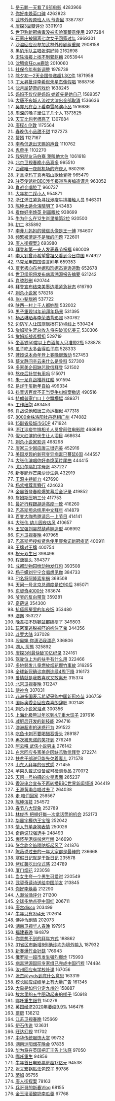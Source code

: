 1. [岳云鹏一天看了6部电影](https://s.weibo.com/weibo?q=%23%E5%B2%B3%E4%BA%91%E9%B9%8F%E4%B8%80%E5%A4%A9%E7%9C%8B%E4%BA%866%E9%83%A8%E7%94%B5%E5%BD%B1%23&Refer=top) 4283966
1. [你好李焕英口碑](https://s.weibo.com/weibo?q=%23%E4%BD%A0%E5%A5%BD%E6%9D%8E%E7%84%95%E8%8B%B1%E5%8F%A3%E7%A2%91%23&Refer=top) 4262823
1. [武林外传原班人马 爷青回](https://s.weibo.com/weibo?q=%E6%AD%A6%E6%9E%97%E5%A4%96%E4%BC%A0%E5%8E%9F%E7%8F%AD%E4%BA%BA%E9%A9%AC%20%E7%88%B7%E9%9D%92%E5%9B%9E&Refer=top) 3387787
1. [唐探3豆瓣评分](https://s.weibo.com/weibo?q=%E5%94%90%E6%8E%A23%E8%B1%86%E7%93%A3%E8%AF%84%E5%88%86&Refer=top) 3301910
1. [世卫称新冠病毒没被实验室蓄意使用](https://s.weibo.com/weibo?q=%E4%B8%96%E5%8D%AB%E7%A7%B0%E6%96%B0%E5%86%A0%E7%97%85%E6%AF%92%E6%B2%A1%E8%A2%AB%E5%AE%9E%E9%AA%8C%E5%AE%A4%E8%93%84%E6%84%8F%E4%BD%BF%E7%94%A8&Refer=top) 2977284
1. [石家庄被隔离七次女子回家过年](https://s.weibo.com/weibo?q=%23%E7%9F%B3%E5%AE%B6%E5%BA%84%E8%A2%AB%E9%9A%94%E7%A6%BB%E4%B8%83%E6%AC%A1%E5%A5%B3%E5%AD%90%E5%9B%9E%E5%AE%B6%E8%BF%87%E5%B9%B4%23&Refer=top) 2969301
1. [沙溢回应没参加武林外传剧组重聚](https://s.weibo.com/weibo?q=%E6%B2%99%E6%BA%A2%E5%9B%9E%E5%BA%94%E6%B2%A1%E5%8F%82%E5%8A%A0%E6%AD%A6%E6%9E%97%E5%A4%96%E4%BC%A0%E5%89%A7%E7%BB%84%E9%87%8D%E8%81%9A&Refer=top) 2908158
1. [黑豹乐队主唱张淇好帅](https://s.weibo.com/weibo?q=%23%E9%BB%91%E8%B1%B9%E4%B9%90%E9%98%9F%E4%B8%BB%E5%94%B1%E5%BC%A0%E6%B7%87%E5%A5%BD%E5%B8%85%23&Refer=top) 2162698
1. [宋轶海报上找不到郭麒麟](https://s.weibo.com/weibo?q=%23%E5%AE%8B%E8%BD%B6%E6%B5%B7%E6%8A%A5%E4%B8%8A%E6%89%BE%E4%B8%8D%E5%88%B0%E9%83%AD%E9%BA%92%E9%BA%9F%23&Refer=top) 2053944
1. [沈腾疯狂cue鹿晗](https://s.weibo.com/weibo?q=%23%E6%B2%88%E8%85%BE%E7%96%AF%E7%8B%82cue%E9%B9%BF%E6%99%97%23&Refer=top) 2010060
1. [社保今年有新调整](https://s.weibo.com/weibo?q=%23%E7%A4%BE%E4%BF%9D%E4%BB%8A%E5%B9%B4%E6%9C%89%E6%96%B0%E8%B0%83%E6%95%B4%23&Refer=top) 1978739
1. [除夕初一2天全国快递超1.3亿件](https://s.weibo.com/weibo?q=%23%E9%99%A4%E5%A4%95%E5%88%9D%E4%B8%802%E5%A4%A9%E5%85%A8%E5%9B%BD%E5%BF%AB%E9%80%92%E8%B6%851.3%E4%BA%BF%E4%BB%B6%23&Refer=top) 1871958
1. [丁太昇批评李希侃朱星杰像假唱](https://s.weibo.com/weibo?q=%23%E4%B8%81%E5%A4%AA%E6%98%87%E6%89%B9%E8%AF%84%E6%9D%8E%E5%B8%8C%E4%BE%83%E6%9C%B1%E6%98%9F%E6%9D%B0%E5%83%8F%E5%81%87%E5%94%B1%23&Refer=top) 1868756
1. [沈月屈楚萧的戏份](https://s.weibo.com/weibo?q=%23%E6%B2%88%E6%9C%88%E5%B1%88%E6%A5%9A%E8%90%A7%E7%9A%84%E6%88%8F%E4%BB%BD%23&Refer=top) 1638245
1. [妈妈不仅仅是妈妈 她首先是她自己](https://s.weibo.com/weibo?q=%E5%A6%88%E5%A6%88%E4%B8%8D%E4%BB%85%E4%BB%85%E6%98%AF%E5%A6%88%E5%A6%88%20%E5%A5%B9%E9%A6%96%E5%85%88%E6%98%AF%E5%A5%B9%E8%87%AA%E5%B7%B1&Refer=top) 1589357
1. [大唐不夜城人流过大演出全部取消](https://s.weibo.com/weibo?q=%E5%A4%A7%E5%94%90%E4%B8%8D%E5%A4%9C%E5%9F%8E%E4%BA%BA%E6%B5%81%E8%BF%87%E5%A4%A7%E6%BC%94%E5%87%BA%E5%85%A8%E9%83%A8%E5%8F%96%E6%B6%88&Refer=top) 1536636
1. [吴亦凡在台下看李雪琴演小品](https://s.weibo.com/weibo?q=%23%E5%90%B4%E4%BA%A6%E5%87%A1%E5%9C%A8%E5%8F%B0%E4%B8%8B%E7%9C%8B%E6%9D%8E%E9%9B%AA%E7%90%B4%E6%BC%94%E5%B0%8F%E5%93%81%23&Refer=top) 1516686
1. [周深的嗓子里住了几个人](https://s.weibo.com/weibo?q=%23%E5%91%A8%E6%B7%B1%E7%9A%84%E5%97%93%E5%AD%90%E9%87%8C%E4%BD%8F%E4%BA%86%E5%87%A0%E4%B8%AA%E4%BA%BA%23&Refer=top) 1373525
1. [天天比何老师高了](https://s.weibo.com/weibo?q=%23%E5%A4%A9%E5%A4%A9%E6%AF%94%E4%BD%95%E8%80%81%E5%B8%88%E9%AB%98%E4%BA%86%23&Refer=top) 1307684
1. [唐探4 伦敦](https://s.weibo.com/weibo?q=%E5%94%90%E6%8E%A24%20%E4%BC%A6%E6%95%A6&Refer=top) 1175564
1. [春晚伪小品甜不甜](https://s.weibo.com/weibo?q=%23%E6%98%A5%E6%99%9A%E4%BC%AA%E5%B0%8F%E5%93%81%E7%94%9C%E4%B8%8D%E7%94%9C%23&Refer=top) 1127273
1. [赘婿](https://s.weibo.com/weibo?q=%E8%B5%98%E5%A9%BF&Refer=top) 1127167
1. [李希侃退出天赐的声音](https://s.weibo.com/weibo?q=%23%E6%9D%8E%E5%B8%8C%E4%BE%83%E9%80%80%E5%87%BA%E5%A4%A9%E8%B5%90%E7%9A%84%E5%A3%B0%E9%9F%B3%23&Refer=top) 1110762
1. [鬼牵手](https://s.weibo.com/weibo?q=%E9%AC%BC%E7%89%B5%E6%89%8B&Refer=top) 1102270
1. [我男朋友马伯骞 我叫他大伯](https://s.weibo.com/weibo?q=%E6%88%91%E7%94%B7%E6%9C%8B%E5%8F%8B%E9%A9%AC%E4%BC%AF%E9%AA%9E%20%E6%88%91%E5%8F%AB%E4%BB%96%E5%A4%A7%E4%BC%AF&Refer=top) 1061618
1. [北京卫视春晚小品真多](https://s.weibo.com/weibo?q=%E5%8C%97%E4%BA%AC%E5%8D%AB%E8%A7%86%E6%98%A5%E6%99%9A%E5%B0%8F%E5%93%81%E7%9C%9F%E5%A4%9A&Refer=top) 995510
1. [西藏唯一夜航机场的守夜人](https://s.weibo.com/weibo?q=%E8%A5%BF%E8%97%8F%E5%94%AF%E4%B8%80%E5%A4%9C%E8%88%AA%E6%9C%BA%E5%9C%BA%E7%9A%84%E5%AE%88%E5%A4%9C%E4%BA%BA&Refer=top) 980298
1. [才旦卓玛丁真再唱山歌给党听](https://s.weibo.com/weibo?q=%23%E6%89%8D%E6%97%A6%E5%8D%93%E7%8E%9B%E4%B8%81%E7%9C%9F%E5%86%8D%E5%94%B1%E5%B1%B1%E6%AD%8C%E7%BB%99%E5%85%9A%E5%90%AC%23&Refer=top) 965479
1. [驻英使馆批BBC涉华报道热衷编造谎言](https://s.weibo.com/weibo?q=%23%E9%A9%BB%E8%8B%B1%E4%BD%BF%E9%A6%86%E6%89%B9BBC%E6%B6%89%E5%8D%8E%E6%8A%A5%E9%81%93%E7%83%AD%E8%A1%B7%E7%BC%96%E9%80%A0%E8%B0%8E%E8%A8%80%23&Refer=top) 963052
1. [肖战变唱腔了](https://s.weibo.com/weibo?q=%23%E8%82%96%E6%88%98%E5%8F%98%E5%94%B1%E8%85%94%E4%BA%86%23&Refer=top) 960737
1. [大年初二踩小人](https://s.weibo.com/weibo?q=%E5%A4%A7%E5%B9%B4%E5%88%9D%E4%BA%8C%E8%B8%A9%E5%B0%8F%E4%BA%BA&Refer=top) 954871
1. [浙江浦江紧急寻找涉疫牛排接触人员](https://s.weibo.com/weibo?q=%23%E6%B5%99%E6%B1%9F%E6%B5%A6%E6%B1%9F%E7%B4%A7%E6%80%A5%E5%AF%BB%E6%89%BE%E6%B6%89%E7%96%AB%E7%89%9B%E6%8E%92%E6%8E%A5%E8%A7%A6%E4%BA%BA%E5%91%98%23&Refer=top) 946301
1. [陈坤太适合演晴明了](https://s.weibo.com/weibo?q=%E9%99%88%E5%9D%A4%E5%A4%AA%E9%80%82%E5%90%88%E6%BC%94%E6%99%B4%E6%98%8E%E4%BA%86&Refer=top) 943483
1. [看你好李焕英 别画眼妆](https://s.weibo.com/weibo?q=%E7%9C%8B%E4%BD%A0%E5%A5%BD%E6%9D%8E%E7%84%95%E8%8B%B1%20%E5%88%AB%E7%94%BB%E7%9C%BC%E5%A6%86&Refer=top) 938699
1. [牛为什么在12生肖里排第2位](https://s.weibo.com/weibo?q=%23%E7%89%9B%E4%B8%BA%E4%BB%80%E4%B9%88%E5%9C%A812%E7%94%9F%E8%82%96%E9%87%8C%E6%8E%92%E7%AC%AC2%E4%BD%8D%23&Refer=top) 920500
1. [初二](https://s.weibo.com/weibo?q=%E5%88%9D%E4%BA%8C&Refer=top) 835892
1. [李菲儿妈妈的微信头像是王一博](https://s.weibo.com/weibo?q=%23%E6%9D%8E%E8%8F%B2%E5%84%BF%E5%A6%88%E5%A6%88%E7%9A%84%E5%BE%AE%E4%BF%A1%E5%A4%B4%E5%83%8F%E6%98%AF%E7%8E%8B%E4%B8%80%E5%8D%9A%23&Refer=top) 764607
1. [频繁被渣是不是我的问题](https://s.weibo.com/weibo?q=%23%E9%A2%91%E7%B9%81%E8%A2%AB%E6%B8%A3%E6%98%AF%E4%B8%8D%E6%98%AF%E6%88%91%E7%9A%84%E9%97%AE%E9%A2%98%23&Refer=top) 722601
1. [唐人街探案3](https://s.weibo.com/weibo?q=%E5%94%90%E4%BA%BA%E8%A1%97%E6%8E%A2%E6%A1%883&Refer=top) 693980
1. [拜登和第一夫人发表春节祝福](https://s.weibo.com/weibo?q=%23%E6%8B%9C%E7%99%BB%E5%92%8C%E7%AC%AC%E4%B8%80%E5%A4%AB%E4%BA%BA%E5%8F%91%E8%A1%A8%E6%98%A5%E8%8A%82%E7%A5%9D%E7%A6%8F%23&Refer=top) 680009
1. [李大钊曾孙希望曾祖父看到今日中国](https://s.weibo.com/weibo?q=%23%E6%9D%8E%E5%A4%A7%E9%92%8A%E6%9B%BE%E5%AD%99%E5%B8%8C%E6%9C%9B%E6%9B%BE%E7%A5%96%E7%88%B6%E7%9C%8B%E5%88%B0%E4%BB%8A%E6%97%A5%E4%B8%AD%E5%9B%BD%23&Refer=top) 674927
1. [马克龙用四国语言拜年](https://s.weibo.com/weibo?q=%E9%A9%AC%E5%85%8B%E9%BE%99%E7%94%A8%E5%9B%9B%E5%9B%BD%E8%AF%AD%E8%A8%80%E6%8B%9C%E5%B9%B4&Refer=top) 659353
1. [贾老板向布兰妮和珍妮杰克逊道歉](https://s.weibo.com/weibo?q=%E8%B4%BE%E8%80%81%E6%9D%BF%E5%90%91%E5%B8%83%E5%85%B0%E5%A6%AE%E5%92%8C%E7%8F%8D%E5%A6%AE%E6%9D%B0%E5%85%8B%E9%80%8A%E9%81%93%E6%AD%89&Refer=top) 652678
1. [世卫组织将发布病毒溯源报告摘要](https://s.weibo.com/weibo?q=%E4%B8%96%E5%8D%AB%E7%BB%84%E7%BB%87%E5%B0%86%E5%8F%91%E5%B8%83%E7%97%85%E6%AF%92%E6%BA%AF%E6%BA%90%E6%8A%A5%E5%91%8A%E6%91%98%E8%A6%81&Refer=top) 621242
1. [肖骁秒删](https://s.weibo.com/weibo?q=%E8%82%96%E9%AA%81%E7%A7%92%E5%88%A0&Refer=top) 620744
1. [拜登宣布结束美墨边境紧急状态](https://s.weibo.com/weibo?q=%E6%8B%9C%E7%99%BB%E5%AE%A3%E5%B8%83%E7%BB%93%E6%9D%9F%E7%BE%8E%E5%A2%A8%E8%BE%B9%E5%A2%83%E7%B4%A7%E6%80%A5%E7%8A%B6%E6%80%81&Refer=top) 616760
1. [刺杀小说家](https://s.weibo.com/weibo?q=%E5%88%BA%E6%9D%80%E5%B0%8F%E8%AF%B4%E5%AE%B6&Refer=top) 578218
1. [张小斐旗袍](https://s.weibo.com/weibo?q=%23%E5%BC%A0%E5%B0%8F%E6%96%90%E6%97%97%E8%A2%8D%23&Refer=top) 537722
1. [陕西一村上千人都姓醋](https://s.weibo.com/weibo?q=%E9%99%95%E8%A5%BF%E4%B8%80%E6%9D%91%E4%B8%8A%E5%8D%83%E4%BA%BA%E9%83%BD%E5%A7%93%E9%86%8B&Refer=top) 532002
1. [男子重现14年前拜年场景](https://s.weibo.com/weibo?q=%E7%94%B7%E5%AD%90%E9%87%8D%E7%8E%B014%E5%B9%B4%E5%89%8D%E6%8B%9C%E5%B9%B4%E5%9C%BA%E6%99%AF&Refer=top) 531395
1. [杨丞琳晒与李荣浩背影照](https://s.weibo.com/weibo?q=%23%E6%9D%A8%E4%B8%9E%E7%90%B3%E6%99%92%E4%B8%8E%E6%9D%8E%E8%8D%A3%E6%B5%A9%E8%83%8C%E5%BD%B1%E7%85%A7%23&Refer=top) 530762
1. [边防军人让国旗飘扬在边境线上](https://s.weibo.com/weibo?q=%23%E8%BE%B9%E9%98%B2%E5%86%9B%E4%BA%BA%E8%AE%A9%E5%9B%BD%E6%97%97%E9%A3%98%E6%89%AC%E5%9C%A8%E8%BE%B9%E5%A2%83%E7%BA%BF%E4%B8%8A%23&Refer=top) 530424
1. [詹姆斯生涯总收入将突破10亿美元](https://s.weibo.com/weibo?q=%E8%A9%B9%E5%A7%86%E6%96%AF%E7%94%9F%E6%B6%AF%E6%80%BB%E6%94%B6%E5%85%A5%E5%B0%86%E7%AA%81%E7%A0%B410%E4%BA%BF%E7%BE%8E%E5%85%83&Refer=top) 530306
1. [詹姆斯战斧劈扣](https://s.weibo.com/weibo?q=%23%E8%A9%B9%E5%A7%86%E6%96%AF%E6%88%98%E6%96%A7%E5%8A%88%E6%89%A3%23&Refer=top) 529719
1. [坐高铁50度以上白酒每人只准带2瓶](https://s.weibo.com/weibo?q=%23%E5%9D%90%E9%AB%98%E9%93%8150%E5%BA%A6%E4%BB%A5%E4%B8%8A%E7%99%BD%E9%85%92%E6%AF%8F%E4%BA%BA%E5%8F%AA%E5%87%86%E5%B8%A62%E7%93%B6%23&Refer=top) 528878
1. [瓜子吃太多会得瓜子病](https://s.weibo.com/weibo?q=%23%E7%93%9C%E5%AD%90%E5%90%83%E5%A4%AA%E5%A4%9A%E4%BC%9A%E5%BE%97%E7%93%9C%E5%AD%90%E7%97%85%23&Refer=top) 528333
1. [薇娅说本命年登上春晚很激动](https://s.weibo.com/weibo?q=%23%E8%96%87%E5%A8%85%E8%AF%B4%E6%9C%AC%E5%91%BD%E5%B9%B4%E7%99%BB%E4%B8%8A%E6%98%A5%E6%99%9A%E5%BE%88%E6%BF%80%E5%8A%A8%23&Refer=top) 527453
1. [蔡文静问辛云来什么是骨科](https://s.weibo.com/weibo?q=%23%E8%94%A1%E6%96%87%E9%9D%99%E9%97%AE%E8%BE%9B%E4%BA%91%E6%9D%A5%E4%BB%80%E4%B9%88%E6%98%AF%E9%AA%A8%E7%A7%91%23&Refer=top) 527300
1. [多家美企因缺芯致信拜登](https://s.weibo.com/weibo?q=%23%E5%A4%9A%E5%AE%B6%E7%BE%8E%E4%BC%81%E5%9B%A0%E7%BC%BA%E8%8A%AF%E8%87%B4%E4%BF%A1%E6%8B%9C%E7%99%BB%23&Refer=top) 521502
1. [熬夜后补觉有用吗](https://s.weibo.com/weibo?q=%23%E7%86%AC%E5%A4%9C%E5%90%8E%E8%A1%A5%E8%A7%89%E6%9C%89%E7%94%A8%E5%90%97%23&Refer=top) 515071
1. [朱一龙肖战推荐红船](https://s.weibo.com/weibo?q=%23%E6%9C%B1%E4%B8%80%E9%BE%99%E8%82%96%E6%88%98%E6%8E%A8%E8%8D%90%E7%BA%A2%E8%88%B9%23&Refer=top) 501594
1. [易烊千玺新年自拍](https://s.weibo.com/weibo?q=%23%E6%98%93%E7%83%8A%E5%8D%83%E7%8E%BA%E6%96%B0%E5%B9%B4%E8%87%AA%E6%8B%8D%23&Refer=top) 499334
1. [抖音诉百度不正当竞争纠纷案撤诉](https://s.weibo.com/weibo?q=%E6%8A%96%E9%9F%B3%E8%AF%89%E7%99%BE%E5%BA%A6%E4%B8%8D%E6%AD%A3%E5%BD%93%E7%AB%9E%E4%BA%89%E7%BA%A0%E7%BA%B7%E6%A1%88%E6%92%A4%E8%AF%89&Refer=top) 490516
1. [特朗普家门口上空飘横幅](https://s.weibo.com/weibo?q=%E7%89%B9%E6%9C%97%E6%99%AE%E5%AE%B6%E9%97%A8%E5%8F%A3%E4%B8%8A%E7%A9%BA%E9%A3%98%E6%A8%AA%E5%B9%85&Refer=top) 489371
1. [工作细胞](https://s.weibo.com/weibo?q=%E5%B7%A5%E4%BD%9C%E7%BB%86%E8%83%9E&Refer=top) 483453
1. [肖战说他和唐三命运相似](https://s.weibo.com/weibo?q=%23%E8%82%96%E6%88%98%E8%AF%B4%E4%BB%96%E5%92%8C%E5%94%90%E4%B8%89%E5%91%BD%E8%BF%90%E7%9B%B8%E4%BC%BC%23&Refer=top) 477318
1. [8000余株洛阳牡丹亮相广州](https://s.weibo.com/weibo?q=%238000%E4%BD%99%E6%A0%AA%E6%B4%9B%E9%98%B3%E7%89%A1%E4%B8%B9%E4%BA%AE%E7%9B%B8%E5%B9%BF%E5%B7%9E%23&Refer=top) 474082
1. [15副省级城市GDP](https://s.weibo.com/weibo?q=15%E5%89%AF%E7%9C%81%E7%BA%A7%E5%9F%8E%E5%B8%82GDP&Refer=top) 471924
1. [浙江涉疫牛排相关人员曾前往电影院](https://s.weibo.com/weibo?q=%23%E6%B5%99%E6%B1%9F%E6%B6%89%E7%96%AB%E7%89%9B%E6%8E%92%E7%9B%B8%E5%85%B3%E4%BA%BA%E5%91%98%E6%9B%BE%E5%89%8D%E5%BE%80%E7%94%B5%E5%BD%B1%E9%99%A2%23&Refer=top) 468689
1. [倪大红演的伏生让人泪目](https://s.weibo.com/weibo?q=%E5%80%AA%E5%A4%A7%E7%BA%A2%E6%BC%94%E7%9A%84%E4%BC%8F%E7%94%9F%E8%AE%A9%E4%BA%BA%E6%B3%AA%E7%9B%AE&Refer=top) 468634
1. [刺杀小说家影评](https://s.weibo.com/weibo?q=%E5%88%BA%E6%9D%80%E5%B0%8F%E8%AF%B4%E5%AE%B6%E5%BD%B1%E8%AF%84&Refer=top) 468298
1. [唐家三少回应唐三很完美](https://s.weibo.com/weibo?q=%23%E5%94%90%E5%AE%B6%E4%B8%89%E5%B0%91%E5%9B%9E%E5%BA%94%E5%94%90%E4%B8%89%E5%BE%88%E5%AE%8C%E7%BE%8E%23&Refer=top) 452916
1. [美国发现的新冠变异病毒已蔓延6国](https://s.weibo.com/weibo?q=%E7%BE%8E%E5%9B%BD%E5%8F%91%E7%8E%B0%E7%9A%84%E6%96%B0%E5%86%A0%E5%8F%98%E5%BC%82%E7%97%85%E6%AF%92%E5%B7%B2%E8%94%93%E5%BB%B66%E5%9B%BD&Refer=top) 444557
1. [大张伟演唱你好李焕英片尾曲](https://s.weibo.com/weibo?q=%E5%A4%A7%E5%BC%A0%E4%BC%9F%E6%BC%94%E5%94%B1%E4%BD%A0%E5%A5%BD%E6%9D%8E%E7%84%95%E8%8B%B1%E7%89%87%E5%B0%BE%E6%9B%B2&Refer=top) 444415
1. [戈贝尔隔扣字母哥](https://s.weibo.com/weibo?q=%E6%88%88%E8%B4%9D%E5%B0%94%E9%9A%94%E6%89%A3%E5%AD%97%E6%AF%8D%E5%93%A5&Refer=top) 437227
1. [新春脆炸芒果沙沙生蚝](https://s.weibo.com/weibo?q=%23%E6%96%B0%E6%98%A5%E8%84%86%E7%82%B8%E8%8A%92%E6%9E%9C%E6%B2%99%E6%B2%99%E7%94%9F%E8%9A%9D%23&Refer=top) 432919
1. [王源主持能力](https://s.weibo.com/weibo?q=%23%E7%8E%8B%E6%BA%90%E4%B8%BB%E6%8C%81%E8%83%BD%E5%8A%9B%23&Refer=top) 427690
1. [杨紫推荐青簪行](https://s.weibo.com/weibo?q=%23%E6%9D%A8%E7%B4%AB%E6%8E%A8%E8%8D%90%E9%9D%92%E7%B0%AA%E8%A1%8C%23&Refer=top) 424623
1. [金晨首登春晚爆笑幕后全记录](https://s.weibo.com/weibo?q=%23%E9%87%91%E6%99%A8%E9%A6%96%E7%99%BB%E6%98%A5%E6%99%9A%E7%88%86%E7%AC%91%E5%B9%95%E5%90%8E%E5%85%A8%E8%AE%B0%E5%BD%95%23&Refer=top) 419852
1. [詹姆斯压哨三分](https://s.weibo.com/weibo?q=%E8%A9%B9%E5%A7%86%E6%96%AF%E5%8E%8B%E5%93%A8%E4%B8%89%E5%88%86&Refer=top) 417753
1. [最近行程跟胡适高度一致](https://s.weibo.com/weibo?q=%23%E6%9C%80%E8%BF%91%E8%A1%8C%E7%A8%8B%E8%B7%9F%E8%83%A1%E9%80%82%E9%AB%98%E5%BA%A6%E4%B8%80%E8%87%B4%23&Refer=top) 416260
1. [巴基斯坦总统用中文拜年](https://s.weibo.com/weibo?q=%E5%B7%B4%E5%9F%BA%E6%96%AF%E5%9D%A6%E6%80%BB%E7%BB%9F%E7%94%A8%E4%B8%AD%E6%96%87%E6%8B%9C%E5%B9%B4&Refer=top) 414879
1. [百变大咖秀邀请吕一上节目](https://s.weibo.com/weibo?q=%23%E7%99%BE%E5%8F%98%E5%A4%A7%E5%92%96%E7%A7%80%E9%82%80%E8%AF%B7%E5%90%95%E4%B8%80%E4%B8%8A%E8%8A%82%E7%9B%AE%23&Refer=top) 414141
1. [大张伟 幼儿园夜店风](https://s.weibo.com/weibo?q=%E5%A4%A7%E5%BC%A0%E4%BC%9F%20%E5%B9%BC%E5%84%BF%E5%9B%AD%E5%A4%9C%E5%BA%97%E9%A3%8E&Refer=top) 410657
1. [王宝强刘昊然葫芦娃造型](https://s.weibo.com/weibo?q=%23%E7%8E%8B%E5%AE%9D%E5%BC%BA%E5%88%98%E6%98%8A%E7%84%B6%E8%91%AB%E8%8A%A6%E5%A8%83%E9%80%A0%E5%9E%8B%23&Refer=top) 408992
1. [东方卫视春晚](https://s.weibo.com/weibo?q=%E4%B8%9C%E6%96%B9%E5%8D%AB%E8%A7%86%E6%98%A5%E6%99%9A&Refer=top) 407965
1. [巴基斯坦授权紧急使用康希诺新冠疫苗](https://s.weibo.com/weibo?q=%E5%B7%B4%E5%9F%BA%E6%96%AF%E5%9D%A6%E6%8E%88%E6%9D%83%E7%B4%A7%E6%80%A5%E4%BD%BF%E7%94%A8%E5%BA%B7%E5%B8%8C%E8%AF%BA%E6%96%B0%E5%86%A0%E7%96%AB%E8%8B%97&Refer=top) 400911
1. [王牌对王牌](https://s.weibo.com/weibo?q=%E7%8E%8B%E7%89%8C%E5%AF%B9%E7%8E%8B%E7%89%8C&Refer=top) 400754
1. [祝无双生日](https://s.weibo.com/weibo?q=%E7%A5%9D%E6%97%A0%E5%8F%8C%E7%94%9F%E6%97%A5&Refer=top) 398496
1. [程潇镜头](https://s.weibo.com/weibo?q=%23%E7%A8%8B%E6%BD%87%E9%95%9C%E5%A4%B4%23&Refer=top) 394377
1. [成都动物园给动物发红包](https://s.weibo.com/weibo?q=%E6%88%90%E9%83%BD%E5%8A%A8%E7%89%A9%E5%9B%AD%E7%BB%99%E5%8A%A8%E7%89%A9%E5%8F%91%E7%BA%A2%E5%8C%85&Refer=top) 393508
1. [杨千嬅刘宇宁合唱想见你](https://s.weibo.com/weibo?q=%23%E6%9D%A8%E5%8D%83%E5%AC%85%E5%88%98%E5%AE%87%E5%AE%81%E5%90%88%E5%94%B1%E6%83%B3%E8%A7%81%E4%BD%A0%23&Refer=top) 384733
1. [F1名将阿隆索车祸](https://s.weibo.com/weibo?q=F1%E5%90%8D%E5%B0%86%E9%98%BF%E9%9A%86%E7%B4%A2%E8%BD%A6%E7%A5%B8&Refer=top) 369508
1. [天问一号北京总调度是位90后](https://s.weibo.com/weibo?q=%23%E5%A4%A9%E9%97%AE%E4%B8%80%E5%8F%B7%E5%8C%97%E4%BA%AC%E6%80%BB%E8%B0%83%E5%BA%A6%E6%98%AF%E4%BD%8D90%E5%90%8E%23&Refer=top) 365071
1. [东契奇4000分](https://s.weibo.com/weibo?q=%E4%B8%9C%E5%A5%91%E5%A5%874000%E5%88%86&Refer=top) 363674
1. [爷爷的反向带货](https://s.weibo.com/weibo?q=%23%E7%88%B7%E7%88%B7%E7%9A%84%E5%8F%8D%E5%90%91%E5%B8%A6%E8%B4%A7%23&Refer=top) 359281
1. [奇葩说](https://s.weibo.com/weibo?q=%E5%A5%87%E8%91%A9%E8%AF%B4&Refer=top) 354300
1. [抗癌厨房里的年夜饭](https://s.weibo.com/weibo?q=%23%E6%8A%97%E7%99%8C%E5%8E%A8%E6%88%BF%E9%87%8C%E7%9A%84%E5%B9%B4%E5%A4%9C%E9%A5%AD%23&Refer=top) 353480
1. [澳网](https://s.weibo.com/weibo?q=%E6%BE%B3%E7%BD%91&Refer=top) 353227
1. [晚辈把不锈钢盆都磕瘪了](https://s.weibo.com/weibo?q=%23%E6%99%9A%E8%BE%88%E6%8A%8A%E4%B8%8D%E9%94%88%E9%92%A2%E7%9B%86%E9%83%BD%E7%A3%95%E7%98%AA%E4%BA%86%23&Refer=top) 349803
1. [玩密室逃脱被吓的抱住了鬼](https://s.weibo.com/weibo?q=%23%E7%8E%A9%E5%AF%86%E5%AE%A4%E9%80%83%E8%84%B1%E8%A2%AB%E5%90%93%E7%9A%84%E6%8A%B1%E4%BD%8F%E4%BA%86%E9%AC%BC%23&Refer=top) 344356
1. [斗罗大陆](https://s.weibo.com/weibo?q=%E6%96%97%E7%BD%97%E5%A4%A7%E9%99%86&Refer=top) 337028
1. [段奥娟 你潇洒我漂亮](https://s.weibo.com/weibo?q=%E6%AE%B5%E5%A5%A5%E5%A8%9F%20%E4%BD%A0%E6%BD%87%E6%B4%92%E6%88%91%E6%BC%82%E4%BA%AE&Refer=top) 336806
1. [湖人 灰熊](https://s.weibo.com/weibo?q=%E6%B9%96%E4%BA%BA%20%E7%81%B0%E7%86%8A&Refer=top) 325892
1. [唐探3创最快破10亿纪录](https://s.weibo.com/weibo?q=%23%E5%94%90%E6%8E%A23%E5%88%9B%E6%9C%80%E5%BF%AB%E7%A0%B410%E4%BA%BF%E7%BA%AA%E5%BD%95%23&Refer=top) 324161
1. [驾驶位上方的扶手有什么用](https://s.weibo.com/weibo?q=%E9%A9%BE%E9%A9%B6%E4%BD%8D%E4%B8%8A%E6%96%B9%E7%9A%84%E6%89%B6%E6%89%8B%E6%9C%89%E4%BB%80%E4%B9%88%E7%94%A8&Refer=top) 322466
1. [多地频发儿童燃放烟花爆竹事故](https://s.weibo.com/weibo?q=%23%E5%A4%9A%E5%9C%B0%E9%A2%91%E5%8F%91%E5%84%BF%E7%AB%A5%E7%87%83%E6%94%BE%E7%83%9F%E8%8A%B1%E7%88%86%E7%AB%B9%E4%BA%8B%E6%95%85%23&Refer=top) 316295
1. [全球新冠确诊病例连续4周下降](https://s.weibo.com/weibo?q=%23%E5%85%A8%E7%90%83%E6%96%B0%E5%86%A0%E7%A1%AE%E8%AF%8A%E7%97%85%E4%BE%8B%E8%BF%9E%E7%BB%AD4%E5%91%A8%E4%B8%8B%E9%99%8D%23&Refer=top) 316173
1. [爱情就是我敢喜欢又敢离开](https://s.weibo.com/weibo?q=%23%E7%88%B1%E6%83%85%E5%B0%B1%E6%98%AF%E6%88%91%E6%95%A2%E5%96%9C%E6%AC%A2%E5%8F%88%E6%95%A2%E7%A6%BB%E5%BC%80%23&Refer=top) 315374
1. [北京卫视春晚](https://s.weibo.com/weibo?q=%E5%8C%97%E4%BA%AC%E5%8D%AB%E8%A7%86%E6%98%A5%E6%99%9A&Refer=top) 312247
1. [侍神令](https://s.weibo.com/weibo?q=%E4%BE%8D%E7%A5%9E%E4%BB%A4&Refer=top) 307031
1. [非洲多国表示希望采购中国新冠疫苗](https://s.weibo.com/weibo?q=%23%E9%9D%9E%E6%B4%B2%E5%A4%9A%E5%9B%BD%E8%A1%A8%E7%A4%BA%E5%B8%8C%E6%9C%9B%E9%87%87%E8%B4%AD%E4%B8%AD%E5%9B%BD%E6%96%B0%E5%86%A0%E7%96%AB%E8%8B%97%23&Refer=top) 306759
1. [国际奥委会回应森喜朗辞职](https://s.weibo.com/weibo?q=%23%E5%9B%BD%E9%99%85%E5%A5%A5%E5%A7%94%E4%BC%9A%E5%9B%9E%E5%BA%94%E6%A3%AE%E5%96%9C%E6%9C%97%E8%BE%9E%E8%81%8C%23&Refer=top) 302148
1. [刺杀小说家泪点](https://s.weibo.com/weibo?q=%23%E5%88%BA%E6%9D%80%E5%B0%8F%E8%AF%B4%E5%AE%B6%E6%B3%AA%E7%82%B9%23&Refer=top) 300356
1. [上海北极熊过年吃到4斤重大饺子](https://s.weibo.com/weibo?q=%E4%B8%8A%E6%B5%B7%E5%8C%97%E6%9E%81%E7%86%8A%E8%BF%87%E5%B9%B4%E5%90%83%E5%88%B04%E6%96%A4%E9%87%8D%E5%A4%A7%E9%A5%BA%E5%AD%90&Refer=top) 297616
1. [减肥后开发的新技能](https://s.weibo.com/weibo?q=%E5%87%8F%E8%82%A5%E5%90%8E%E5%BC%80%E5%8F%91%E7%9A%84%E6%96%B0%E6%8A%80%E8%83%BD&Refer=top) 294716
1. [澳洲超市的迷惑行为](https://s.weibo.com/weibo?q=%23%E6%BE%B3%E6%B4%B2%E8%B6%85%E5%B8%82%E7%9A%84%E8%BF%B7%E6%83%91%E8%A1%8C%E4%B8%BA%23&Refer=top) 291522
1. [吃鱼卡刺不要喝醋吞馒头](https://s.weibo.com/weibo?q=%23%E5%90%83%E9%B1%BC%E5%8D%A1%E5%88%BA%E4%B8%8D%E8%A6%81%E5%96%9D%E9%86%8B%E5%90%9E%E9%A6%92%E5%A4%B4%23&Refer=top) 289187
1. [再次被思诺的笑吓到](https://s.weibo.com/weibo?q=%23%E5%86%8D%E6%AC%A1%E8%A2%AB%E6%80%9D%E8%AF%BA%E7%9A%84%E7%AC%91%E5%90%93%E5%88%B0%23&Refer=top) 276249
1. [阿云嘎 武侠小说男主](https://s.weibo.com/weibo?q=%E9%98%BF%E4%BA%91%E5%98%8E%20%E6%AD%A6%E4%BE%A0%E5%B0%8F%E8%AF%B4%E7%94%B7%E4%B8%BB&Refer=top) 276142
1. [白宫回应多家美企因缺芯致信拜登](https://s.weibo.com/weibo?q=%E7%99%BD%E5%AE%AB%E5%9B%9E%E5%BA%94%E5%A4%9A%E5%AE%B6%E7%BE%8E%E4%BC%81%E5%9B%A0%E7%BC%BA%E8%8A%AF%E8%87%B4%E4%BF%A1%E6%8B%9C%E7%99%BB&Refer=top) 272274
1. [扶贫干部说只能先欠着妻儿](https://s.weibo.com/weibo?q=%23%E6%89%B6%E8%B4%AB%E5%B9%B2%E9%83%A8%E8%AF%B4%E5%8F%AA%E8%83%BD%E5%85%88%E6%AC%A0%E7%9D%80%E5%A6%BB%E5%84%BF%23&Refer=top) 271578
1. [山东人拜年的仪式感](https://s.weibo.com/weibo?q=%23%E5%B1%B1%E4%B8%9C%E4%BA%BA%E6%8B%9C%E5%B9%B4%E7%9A%84%E4%BB%AA%E5%BC%8F%E6%84%9F%23&Refer=top) 271455
1. [苹果头戴式设备或可检测食品](https://s.weibo.com/weibo?q=%23%E8%8B%B9%E6%9E%9C%E5%A4%B4%E6%88%B4%E5%BC%8F%E8%AE%BE%E5%A4%87%E6%88%96%E5%8F%AF%E6%A3%80%E6%B5%8B%E9%A3%9F%E5%93%81%23&Refer=top) 270072
1. [天问一号拍摄的火星表面](https://s.weibo.com/weibo?q=%23%E5%A4%A9%E9%97%AE%E4%B8%80%E5%8F%B7%E6%8B%8D%E6%91%84%E7%9A%84%E7%81%AB%E6%98%9F%E8%A1%A8%E9%9D%A2%23&Refer=top) 265237
1. [香港电台宣布不再转播BBC世界新闻频道](https://s.weibo.com/weibo?q=%23%E9%A6%99%E6%B8%AF%E7%94%B5%E5%8F%B0%E5%AE%A3%E5%B8%83%E4%B8%8D%E5%86%8D%E8%BD%AC%E6%92%ADBBC%E4%B8%96%E7%95%8C%E6%96%B0%E9%97%BB%E9%A2%91%E9%81%93%23&Refer=top) 264419
1. [王源黄渤合唱过去了](https://s.weibo.com/weibo?q=%23%E7%8E%8B%E6%BA%90%E9%BB%84%E6%B8%A4%E5%90%88%E5%94%B1%E8%BF%87%E5%8E%BB%E4%BA%86%23&Refer=top) 264038
1. [走 咱们回家](https://s.weibo.com/weibo?q=%E8%B5%B0%20%E5%92%B1%E4%BB%AC%E5%9B%9E%E5%AE%B6&Refer=top) 258567
1. [陈坤演技](https://s.weibo.com/weibo?q=%E9%99%88%E5%9D%A4%E6%BC%94%E6%8A%80&Refer=top) 254572
1. [春节八大现象](https://s.weibo.com/weibo?q=%23%E6%98%A5%E8%8A%82%E5%85%AB%E5%A4%A7%E7%8E%B0%E8%B1%A1%23&Refer=top) 252789
1. [林俊杰 把握好每一次拿话筒的机会](https://s.weibo.com/weibo?q=%E6%9E%97%E4%BF%8A%E6%9D%B0%20%E6%8A%8A%E6%8F%A1%E5%A5%BD%E6%AF%8F%E4%B8%80%E6%AC%A1%E6%8B%BF%E8%AF%9D%E7%AD%92%E7%9A%84%E6%9C%BA%E4%BC%9A&Refer=top) 252173
1. [华晨宇模仿王宝强](https://s.weibo.com/weibo?q=%23%E5%8D%8E%E6%99%A8%E5%AE%87%E6%A8%A1%E4%BB%BF%E7%8E%8B%E5%AE%9D%E5%BC%BA%23&Refer=top) 252042
1. [情人节单身狗表情](https://s.weibo.com/weibo?q=%E6%83%85%E4%BA%BA%E8%8A%82%E5%8D%95%E8%BA%AB%E7%8B%97%E8%A1%A8%E6%83%85&Refer=top) 250026
1. [奇葩说12强选手](https://s.weibo.com/weibo?q=%E5%A5%87%E8%91%A9%E8%AF%B412%E5%BC%BA%E9%80%89%E6%89%8B&Refer=top) 248493
1. [爆浆芋泥啵啵烤年糕](https://s.weibo.com/weibo?q=%23%E7%88%86%E6%B5%86%E8%8A%8B%E6%B3%A5%E5%95%B5%E5%95%B5%E7%83%A4%E5%B9%B4%E7%B3%95%23&Refer=top) 246690
1. [张含韵余笛唢呐版起风了](https://s.weibo.com/weibo?q=%23%E5%BC%A0%E5%90%AB%E9%9F%B5%E4%BD%99%E7%AC%9B%E5%94%A2%E5%91%90%E7%89%88%E8%B5%B7%E9%A3%8E%E4%BA%86%23&Refer=top) 241876
1. [陈薇说过去的一年大家都是最棒的](https://s.weibo.com/weibo?q=%23%E9%99%88%E8%96%87%E8%AF%B4%E8%BF%87%E5%8E%BB%E7%9A%84%E4%B8%80%E5%B9%B4%E5%A4%A7%E5%AE%B6%E9%83%BD%E6%98%AF%E6%9C%80%E6%A3%92%E7%9A%84%23&Refer=top) 236668
1. [寒假日记就是干饭日记](https://s.weibo.com/weibo?q=%E5%AF%92%E5%81%87%E6%97%A5%E8%AE%B0%E5%B0%B1%E6%98%AF%E5%B9%B2%E9%A5%AD%E6%97%A5%E8%AE%B0&Refer=top) 235578
1. [烤红薯吃出仪式感](https://s.weibo.com/weibo?q=%E7%83%A4%E7%BA%A2%E8%96%AF%E5%90%83%E5%87%BA%E4%BB%AA%E5%BC%8F%E6%84%9F&Refer=top) 234789
1. [厦门烟花](https://s.weibo.com/weibo?q=%E5%8E%A6%E9%97%A8%E7%83%9F%E8%8A%B1&Refer=top) 223058
1. [当女生夸一个男生可爱时](https://s.weibo.com/weibo?q=%23%E5%BD%93%E5%A5%B3%E7%94%9F%E5%A4%B8%E4%B8%80%E4%B8%AA%E7%94%B7%E7%94%9F%E5%8F%AF%E7%88%B1%E6%97%B6%23&Refer=top) 220549
1. [武契奇读诗送给中国朋友](https://s.weibo.com/weibo?q=%23%E6%AD%A6%E5%A5%91%E5%A5%87%E8%AF%BB%E8%AF%97%E9%80%81%E7%BB%99%E4%B8%AD%E5%9B%BD%E6%9C%8B%E5%8F%8B%23&Refer=top) 213845
1. [你好李焕英](https://s.weibo.com/weibo?q=%E4%BD%A0%E5%A5%BD%E6%9D%8E%E7%84%95%E8%8B%B1&Refer=top) 212290
1. [人潮汹涌评分](https://s.weibo.com/weibo?q=%23%E4%BA%BA%E6%BD%AE%E6%B1%B9%E6%B6%8C%E8%AF%84%E5%88%86%23&Refer=top) 211200
1. [全球多地点亮中国红](https://s.weibo.com/weibo?q=%E5%85%A8%E7%90%83%E5%A4%9A%E5%9C%B0%E7%82%B9%E4%BA%AE%E4%B8%AD%E5%9B%BD%E7%BA%A2&Refer=top) 206711
1. [唐宫disco](https://s.weibo.com/weibo?q=%E5%94%90%E5%AE%ABdisco&Refer=top) 203499
1. [牛年只有354天](https://s.weibo.com/weibo?q=%23%E7%89%9B%E5%B9%B4%E5%8F%AA%E6%9C%89354%E5%A4%A9%23&Refer=top) 202614
1. [侍神令剧情](https://s.weibo.com/weibo?q=%E4%BE%8D%E7%A5%9E%E4%BB%A4%E5%89%A7%E6%83%85&Refer=top) 202073
1. [湖南卫视华人春晚](https://s.weibo.com/weibo?q=%E6%B9%96%E5%8D%97%E5%8D%AB%E8%A7%86%E5%8D%8E%E4%BA%BA%E6%98%A5%E6%99%9A&Refer=top) 197915
1. [福建春晚](https://s.weibo.com/weibo?q=%E7%A6%8F%E5%BB%BA%E6%98%A5%E6%99%9A&Refer=top) 194879
1. [你意想不到的拜年方式](https://s.weibo.com/weibo?q=%23%E4%BD%A0%E6%84%8F%E6%83%B3%E4%B8%8D%E5%88%B0%E7%9A%84%E6%8B%9C%E5%B9%B4%E6%96%B9%E5%BC%8F%23&Refer=top) 188862
1. [31省区市新增8例确诊均为境外输入](https://s.weibo.com/weibo?q=%2331%E7%9C%81%E5%8C%BA%E5%B8%82%E6%96%B0%E5%A2%9E8%E4%BE%8B%E7%A1%AE%E8%AF%8A%E5%9D%87%E4%B8%BA%E5%A2%83%E5%A4%96%E8%BE%93%E5%85%A5%23&Refer=top) 187932
1. [新春爆竹金针菇](https://s.weibo.com/weibo?q=%E6%96%B0%E6%98%A5%E7%88%86%E7%AB%B9%E9%87%91%E9%92%88%E8%8F%87&Refer=top) 176943
1. [俄罗斯一超市发生强烈爆炸](https://s.weibo.com/weibo?q=%23%E4%BF%84%E7%BD%97%E6%96%AF%E4%B8%80%E8%B6%85%E5%B8%82%E5%8F%91%E7%94%9F%E5%BC%BA%E7%83%88%E7%88%86%E7%82%B8%23&Refer=top) 175993
1. [病毒溯源国际专家组已完成中国行程](https://s.weibo.com/weibo?q=%E7%97%85%E6%AF%92%E6%BA%AF%E6%BA%90%E5%9B%BD%E9%99%85%E4%B8%93%E5%AE%B6%E7%BB%84%E5%B7%B2%E5%AE%8C%E6%88%90%E4%B8%AD%E5%9B%BD%E8%A1%8C%E7%A8%8B&Refer=top) 174484
1. [汝州回应有学校补课](https://s.weibo.com/weibo?q=%23%E6%B1%9D%E5%B7%9E%E5%9B%9E%E5%BA%94%E6%9C%89%E5%AD%A6%E6%A0%A1%E8%A1%A5%E8%AF%BE%23&Refer=top) 167056
1. [张杰问yyds到底什么意思](https://s.weibo.com/weibo?q=%23%E5%BC%A0%E6%9D%B0%E9%97%AEyyds%E5%88%B0%E5%BA%95%E4%BB%80%E4%B9%88%E6%84%8F%E6%80%9D%23&Refer=top) 163319
1. [校长回应成绩单上有大量广告](https://s.weibo.com/weibo?q=%23%E6%A0%A1%E9%95%BF%E5%9B%9E%E5%BA%94%E6%88%90%E7%BB%A9%E5%8D%95%E4%B8%8A%E6%9C%89%E5%A4%A7%E9%87%8F%E5%B9%BF%E5%91%8A%23&Refer=top) 161345
1. [大禹是如何分定九州的](https://s.weibo.com/weibo?q=%23%E5%A4%A7%E7%A6%B9%E6%98%AF%E5%A6%82%E4%BD%95%E5%88%86%E5%AE%9A%E4%B9%9D%E5%B7%9E%E7%9A%84%23&Refer=top) 158887
1. [故宫里的五牛图动起来的样子](https://s.weibo.com/weibo?q=%23%E6%95%85%E5%AE%AB%E9%87%8C%E7%9A%84%E4%BA%94%E7%89%9B%E5%9B%BE%E5%8A%A8%E8%B5%B7%E6%9D%A5%E7%9A%84%E6%A0%B7%E5%AD%90%23&Refer=top) 150918
1. [哪吒重生细节](https://s.weibo.com/weibo?q=%23%E5%93%AA%E5%90%92%E9%87%8D%E7%94%9F%E7%BB%86%E8%8A%82%23&Refer=top) 150279
1. [英国经济2020年萎缩9.9%](https://s.weibo.com/weibo?q=%23%E8%8B%B1%E5%9B%BD%E7%BB%8F%E6%B5%8E2020%E5%B9%B4%E8%90%8E%E7%BC%A99.9%25%23&Refer=top) 146476
1. [票房](https://s.weibo.com/weibo?q=%E7%A5%A8%E6%88%BF&Refer=top) 138212
1. [江苏卫视春晚](https://s.weibo.com/weibo?q=%E6%B1%9F%E8%8B%8F%E5%8D%AB%E8%A7%86%E6%98%A5%E6%99%9A&Refer=top) 125669
1. [炉石传说](https://s.weibo.com/weibo?q=%E7%82%89%E7%9F%B3%E4%BC%A0%E8%AF%B4&Refer=top) 123631
1. [旺达幻视](https://s.weibo.com/weibo?q=%E6%97%BA%E8%BE%BE%E5%B9%BB%E8%A7%86&Refer=top) 111702
1. [中华传统服饰大赏](https://s.weibo.com/weibo?q=%23%E4%B8%AD%E5%8D%8E%E4%BC%A0%E7%BB%9F%E6%9C%8D%E9%A5%B0%E5%A4%A7%E8%B5%8F%23&Refer=top) 99732
1. [湖南浏阳烟花晚会](https://s.weibo.com/weibo?q=%E6%B9%96%E5%8D%97%E6%B5%8F%E9%98%B3%E7%83%9F%E8%8A%B1%E6%99%9A%E4%BC%9A&Refer=top) 97835
1. [华为将在英国把汇丰告上法庭](https://s.weibo.com/weibo?q=%23%E5%8D%8E%E4%B8%BA%E5%B0%86%E5%9C%A8%E8%8B%B1%E5%9B%BD%E6%8A%8A%E6%B1%87%E4%B8%B0%E5%91%8A%E4%B8%8A%E6%B3%95%E5%BA%AD%23&Refer=top) 97050
1. [哪吒重生](https://s.weibo.com/weibo?q=%E5%93%AA%E5%90%92%E9%87%8D%E7%94%9F&Refer=top) 94856
1. [牛年首日电影票房超17亿元](https://s.weibo.com/weibo?q=%23%E7%89%9B%E5%B9%B4%E9%A6%96%E6%97%A5%E7%94%B5%E5%BD%B1%E7%A5%A8%E6%88%BF%E8%B6%8517%E4%BA%BF%E5%85%83%23&Refer=top) 94538
1. [张文宏锅贴法包饺子](https://s.weibo.com/weibo?q=%23%E5%BC%A0%E6%96%87%E5%AE%8F%E9%94%85%E8%B4%B4%E6%B3%95%E5%8C%85%E9%A5%BA%E5%AD%90%23&Refer=top) 89786
1. [蒂姆](https://s.weibo.com/weibo?q=%E8%92%82%E5%A7%86&Refer=top) 85755
1. [唐人街探案](https://s.weibo.com/weibo?q=%E5%94%90%E4%BA%BA%E8%A1%97%E6%8E%A2%E6%A1%88&Refer=top) 78163
1. [兵哥哥的新春Vlog](https://s.weibo.com/weibo?q=%23%E5%85%B5%E5%93%A5%E5%93%A5%E7%9A%84%E6%96%B0%E6%98%A5Vlog%23&Refer=top) 68155
1. [金玉滚滚酸奶南瓜羹](https://s.weibo.com/weibo?q=%23%E9%87%91%E7%8E%89%E6%BB%9A%E6%BB%9A%E9%85%B8%E5%A5%B6%E5%8D%97%E7%93%9C%E7%BE%B9%23&Refer=top) 67768